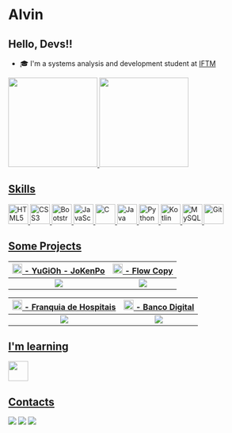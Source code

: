 # Alvin
## Hello, Devs!!

 - 🎓 I'm a systems analysis and development student at [IFTM](https://iftm.edu.br/)

<div>
 <a href="https://github.com/c-Alvinn">
 <img loading="lazy" height="180em" src="https://github-readme-stats.vercel.app/api/top-langs/?username=c-Alvinn&layout=compact&langs_count=7&theme=dracula"/>
 <img loading="lazy" height="180em" src="https://github-readme-stats.vercel.app/api?username=c-Alvinn&show_icons=true&theme=dracula&include_all_commits=true&count_private=true"/>
</div>

## Skills

 <p>
     <img src="https://cdn.jsdelivr.net/gh/devicons/devicon/icons/html5/html5-original.svg" width="40" height="40" alt="HTML5" />
     <img src="https://cdn.jsdelivr.net/gh/devicons/devicon/icons/css3/css3-original.svg" width="40" height="40" alt="CSS3" />
     <img src="https://cdn.jsdelivr.net/gh/devicons/devicon/icons/bootstrap/bootstrap-original.svg" width="40" height="40" alt="Bootstrap" />
     <img src="https://cdn.jsdelivr.net/gh/devicons/devicon/icons/javascript/javascript-original.svg" width="40" height="40" alt="JavaScript" />
     <img src="https://cdn.jsdelivr.net/gh/devicons/devicon/icons/c/c-original.svg" width="40" height="40" alt="C" />
     <img src="https://cdn.jsdelivr.net/gh/devicons/devicon/icons/java/java-original.svg" width="40" height="40" alt="Java" />
     <img src="https://cdn.jsdelivr.net/gh/devicons/devicon/icons/python/python-original.svg" width="40" height="40" alt="Python" />
     <img src="https://cdn.jsdelivr.net/gh/devicons/devicon/icons/kotlin/kotlin-original.svg" width="40" height="40" alt="Kotlin" />
     <img src="https://cdn.jsdelivr.net/gh/devicons/devicon/icons/mysql/mysql-original-wordmark.svg" width="40" height="40" alt="MySQL" />
     <img src="https://cdn.jsdelivr.net/gh/devicons/devicon/icons/git/git-original.svg" width="40" height="40" alt="Git" />
 </p>

## Some Projects
| **<img src="https://cdn.jsdelivr.net/gh/devicons/devicon/icons/javascript/javascript-original.svg" width="20" height="20" alt="JavaScript" /> - [YuGiOh - JoKenPo](https://github.com/c-Alvinn/js-jokenpo-yugioh)** | **<img src="https://cdn.jsdelivr.net/gh/devicons/devicon/icons/kotlin/kotlin-original.svg" width="20" height="20" alt="Kotlin" /> - [Flow Copy](https://github.com/c-Alvinn/Flow-Free-Copy)** |
|:---:|:---:|
| <a href="https://github.com/c-Alvinn/js-jokenpo-yugioh"><img src="https://github.com/c-Alvinn/c-Alvinn/assets/141906500/b7a2220c-81f9-4676-85b6-91b12300749a"/></a> | <a href="https://github.com/c-Alvinn/Flow-Free-Copy"><img src="https://github.com/c-Alvinn/c-Alvinn/assets/141906500/356dde82-0fec-4b04-a05b-d3e0a24e49d2"/></a> |

| **<img src="https://cdn.jsdelivr.net/gh/devicons/devicon/icons/java/java-original.svg" width="20" height="20" alt="Java" /> - [Franquia de Hospitais](https://github.com/c-Alvinn/Franquia-Hospitais)** | **<img src="https://cdn.jsdelivr.net/gh/devicons/devicon/icons/java/java-original.svg" width="20" height="20" alt="Java" /> - [Banco Digital](https://github.com/c-Alvinn/dio-java-desafio-banco-digital)** |
|:---:|:---:|
| <a href="https://github.com/c-Alvinn/Franquia-Hospitais"><img src="https://github.com/c-Alvinn/c-Alvinn/assets/141906500/374555b6-974c-4773-b319-eb77532ed506"/></a> | <a href="https://github.com/c-Alvinn/dio-java-desafio-banco-digital"><img src="https://github.com/c-Alvinn/c-Alvinn/assets/141906500/d0196ab0-453c-41b3-9649-02566ec07bc1"/></a> |

## I'm learning

 <img src="https://cdn.jsdelivr.net/gh/devicons/devicon/icons/spring/spring-original.svg" width="40" height="40"/>

## Contacts

<div>
 <a href="https://www.linkedin.com/in/dev-alvaro/" target="_blank"><img loading="lazy" src="https://img.shields.io/badge/-LinkedIn-%230077B5?style=for-the-badge&logo=linkedin&logoColor=white" target="_blank"></a>   
 <a href = "mailto:alvaro.rdias14@gmail.com"><img loading="lazy" src="https://img.shields.io/badge/Gmail-D14836?style=for-the-badge&logo=gmail&logoColor=white" target="_blank"></a>
 <a href="https://instagram.com/alvin.rd4/" target="_blank"><img loading="lazy" src="https://img.shields.io/badge/-Instagram-%23E4405F?style=for-the-badge&logo=instagram&logoColor=white" target="_blank"></a>
</div>
